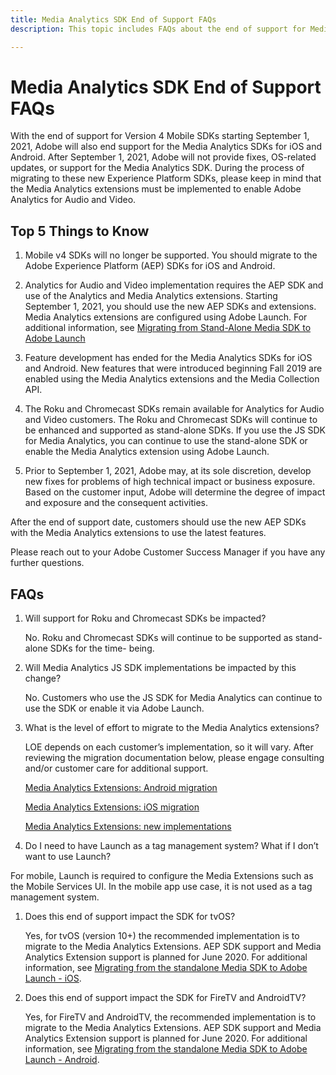 ```yaml
---
title: Media Analytics SDK End of Support FAQs
description: This topic includes FAQs about the end of support for Media Analytics SDKs.

---
```


# Media Analytics SDK End of Support FAQs

With the end of support for Version 4 Mobile SDKs starting September 1, 2021, Adobe will also end support for the Media Analytics SDKs for iOS and Android. After September 1, 2021, Adobe will not provide fixes, OS-related updates, or support for the Media Analytics SDK.  During the process of migrating to these new Experience Platform SDKs, please keep in mind that the Media Analytics extensions must be implemented to enable Adobe Analytics for Audio and Video.

## Top 5 Things to Know

1. Mobile v4 SDKs will no longer be supported. You should migrate to the Adobe Experience Platform (AEP) SDKs for iOS and Android.

1. Analytics for Audio and Video implementation requires the AEP SDK and use of the Analytics and Media Analytics extensions. Starting September 1, 2021, you should use the new AEP SDKs and extensions.  Media Analytics extensions are configured using Adobe Launch.  For additional information, see [Migrating from Stand-Alone Media SDK to Adobe Launch](https://docs.adobe.com/content/help/en/media-analytics/using/sdk-implement/sdk-to-launch/sdk-to-launch-migration.html)

1. Feature development has ended for the Media Analytics SDKs for iOS and Android.  New features that were introduced beginning Fall 2019 are enabled using the Media Analytics extensions and the Media Collection API.

1. The Roku and Chromecast SDKs remain available for Analytics for Audio and Video customers. The Roku and Chromecast SDKs will continue to be enhanced and supported as stand-alone SDKs.  If you use the JS SDK for Media Analytics, you can continue to use the stand-alone SDK or enable the Media Analytics extension using Adobe Launch.

1. Prior to September 1, 2021, Adobe may, at its sole discretion, develop new fixes for problems of high technical impact or business exposure. Based on the customer input, Adobe will determine the degree of impact and exposure and the consequent activities.

After the end of support date, customers should use the new AEP SDKs with the Media Analytics extensions to use the latest features.

Please reach out to your Adobe Customer Success Manager if you have any further questions.

## FAQs

1. Will support for Roku and Chromecast SDKs be impacted?​

   No.  Roku and Chromecast SDKs will continue to be supported as stand-alone SDKs for the time- being.​
​
1. Will Media Analytics JS SDK implementations be impacted by this change?​

   No.  Customers who use the JS SDK for Media Analytics can continue to use the SDK or enable it via Adobe Launch.
​
1. What is the level of effort to migrate to the Media Analytics extensions?​

   LOE depends on each customer’s implementation, so it will vary.  After reviewing the migration documentation below, please engage consulting and/or customer care for additional support.

    [Media Analytics Extensions: Android migration](https://docs.adobe.com/content/help/en/media-analytics/using/sdk-implement/sdk-to-launch/sdk-to-launch-migration-platforms/sdk-to-launch-migration-android.html)

   [Media Analytics Extensions: iOS migration](https://docs.adobe.com/content/help/en/media-analytics/using/sdk-implement/sdk-to-launch/sdk-to-launch-migration-platforms/sdk-to-launch-migration-ios.html)

   [Media Analytics Extensions: new implementations](https://aep-sdks.gitbook.io/docs/using-mobile-extensions/adobe-media-analytics)

1.  Do I need to have Launch as a tag management system? What if I don’t want to use Launch?​

   For mobile, Launch is required to configure the Media Extensions such as the Mobile Services UI.  In the mobile app use case, it is not used as a tag management system.

1. Does this end of support impact the SDK for tvOS?

   Yes, for tvOS (version 10+) the recommended implementation is to migrate to the Media Analytics Extensions.  AEP SDK support and Media Analytics Extension support is planned for June 2020.  For additional information, see [Migrating from the standalone Media SDK to Adobe Launch - iOS](https://docs.adobe.com/content/help/en/media-analytics/using/sdk-implement/sdk-to-launch/sdk-to-launch-migration-platforms/sdk-to-launch-migration-ios.html).

1. Does this end of support impact the SDK for FireTV and AndroidTV?​

   Yes, for FireTV and AndroidTV,  the recommended implementation is to migrate to the Media Analytics Extensions.  AEP SDK support and Media Analytics Extension support is planned for June 2020.  For additional information, see [Migrating from the standalone Media SDK to Adobe Launch - Android](https://docs.adobe.com/content/help/en/media-analytics/using/sdk-implement/sdk-to-launch/sdk-to-launch-migration-platforms/sdk-to-launch-migration-android.html).
